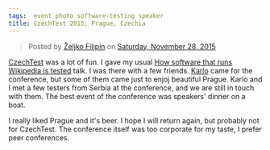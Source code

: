 ```yaml
---
tags:  event photo software-testing speaker
title: CzechTest 2015, Prague, Czechia
---
```

<div id="fb-root"></div><script>(function(d, s, id) {  var js, fjs = d.getElementsByTagName(s)[0];  if (d.getElementById(id)) return;  js = d.createElement(s); js.id = id;  js.src = "//connect.facebook.net/en_US/sdk.js#xfbml=1&version=v2.3";  fjs.parentNode.insertBefore(js, fjs);}(document, 'script', 'facebook-jssdk'));</script><div class="fb-post" data-href="https://www.facebook.com/media/set/?set=a.10153736875632290.1073741836.735252289&amp;type=3" data-width="500"><div class="fb-xfbml-parse-ignore"><blockquote cite="https://www.facebook.com/media/set/?set=a.10153736875632290.1073741836.735252289&amp;type=3">Posted by <a href="#" role="button">Željko Filipin</a> on&nbsp;<a href="https://www.facebook.com/media/set/?set=a.10153736875632290.1073741836.735252289&amp;type=3">Saturday, November 28, 2015</a></blockquote></div></div>

[CzechTest](http://www.czechtest.com/) was a lot of fun. I gave my usual [How software that runs Wikipedia is tested](/how-software-that-runs-wikipedia-is-tested) talk. I was there with a few friends. [Karlo](http://blog.tentamen.eu/) came for the conference, but some of them came just to enjoj beautiful Prague. Karlo and I met a few testers from Serbia at the conference, and we are still in touch with them. The best event of the conference was speakers' dinner on a boat.

I really liked Prague and it's beer. I hope I will return again, but probably not for CzechTest. The conference itself was too corporate for my taste, I prefer peer conferences.
